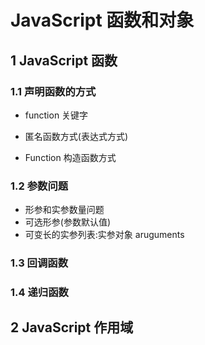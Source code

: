 # JavaScript 函数和对象

## 1 JavaScript 函数

### 1.1 声明函数的方式

* function 关键字			

* 匿名函数方式(表达式方式)	

* Function 构造函数方式		

  

### 1.2 参数问题

* 形参和实参数量问题			
* 可选形参(参数默认值)			
* 可变长的实参列表:实参对象 aruguments 



### 1.3 回调函数





### 1.4 递归函数



## 2 JavaScript 作用域



